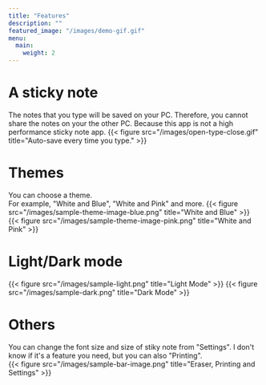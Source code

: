 ```yaml
---
title: "Features"
description: ""
featured_image: "/images/demo-gif.gif"
menu:
  main:
    weight: 2
---
```

# A sticky note
The notes that you type will be saved on your PC. Therefore, you cannot share the notes on your the other PC. Because this app is not a high performance sticky note app.
{{< figure src="/images/open-type-close.gif" title="Auto-save every time you type." >}}

# Themes
You can choose a theme.  
For example, "White and Blue", "White and Pink" and more.
{{< figure src="/images/sample-theme-image-blue.png" title="White and Blue" >}}
{{< figure src="/images/sample-theme-image-pink.png" title="White and Pink" >}}

# Light/Dark mode
{{< figure src="/images/sample-light.png" title="Light Mode" >}}
{{< figure src="/images/sample-dark.png" title="Dark Mode" >}}

# Others
You can change the font size and size of stiky note from "Settings". I don't know if it's a feature you need, but you can also "Printing".  
{{< figure src="/images/sample-bar-image.png" title="Eraser, Printing and Settings" >}}
